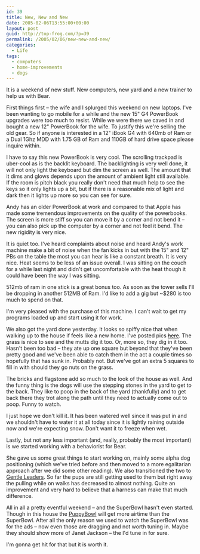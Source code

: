 ```yaml
---
id: 39
title: New, New and New
date: 2005-02-06T13:55:00+00:00
layout: post
guid: http://top-frog.com/?p=39
permalink: /2005/02/06/new-new-and-new/
categories:
  - Life
tags:
  - computers
  - home-improvements
  - dogs
---
```

It is a weekend of new stuff. New computers, new yard and a new trainer to help us with Bear.

First things first – the wife and I splurged this weekend on new laptops. I've been wanting to go mobile for a while and the new 15" G4 PowerBook upgrades were too much to resist. While we were there we caved in and bought a new 12" PowerBook for the wife. To justify this we're selling the old gear. So if anyone is interested in a 12" iBook G4 with 640mb of Ram or a Dual 1Ghz MDD with 1.75 GB of Ram and 110GB of hard drive space please inquire within. 

I have to say this new PowerBook is very cool. The scrolling trackpad is uber-cool as is the backlit keyboard. The backlighting is very well done, it will not only light the keyboard but dim the screen as well. The amount that it dims and glows depends upon the amount of ambient light still available. If the room is pitch black you really don't need that much help to see the keys so it only lights up a bit, but if there is a reasonable mix of light and dark then it lights up more so you can see for sure.

Andy has an older PowerBook at work and compared to that Apple has made some tremendous improvements on the quality of the powerbooks. The screen is more stiff so you can move it by a corner and not bend it – you can also pick up the computer by a corner and not feel it bend. The new rigidity is very nice.

It is quiet too. I've heard complaints about noise and heard Andy's work machine make a bit of noise when the fan kicks in but with the 15" and 12" PBs on the table the most you can hear is like a constant breath. It is very nice. Heat seems to be less of an issue overall. I was sitting on the couch for a while last night and didn't get uncomfortable with the heat though it could have been the way I was sitting.

512mb of ram in one stick is a great bonus too. As soon as the tower sells I'll be dropping in another 512MB of Ram. I'd like to add a gig but ~$280 is too much to spend on that.

I'm very pleased with the purchase of this machine. I can't wait to get my programs loaded up and start using it for work.

We also got the yard done yesterday. It looks so spiffy nice that when walking up to the house if feels like a new home. I've posted pics ~~[here](/gallery/TheYard)~~. The grass is nice to see and the mutts dig it too. Or, more so, they dig in it too. Hasn't been too bad – they ate up one square but beyond that they've been pretty good and we've been able to catch them in the act a couple times so hopefully that has sunk in. Probably not. But we've got an extra 5 squares to fill in with should they go nuts on the grass.

The bricks and flagstone add so much to the look of the house as well. And the funny thing is the dogs will use the stepping stones in the yard to get to the back. They like to poop in the back of the yard (thankfully) and to get back there they trot along the path until they need to actually come out to poop. Funny to watch.

I just hope we don't kill it. It has been watered well since it was put in and we shouldn't have to water it at all today since it is lightly raining outside now and we're expecting snow. Don't want it to freeze when wet.

Lastly, but not any less important (and, really, probably the most important) is we started working with a behaviorist for Bear.

She gave us some great things to start working on, mainly some alpha dog positioning (which we've tried before and then moved to a more egalitarian approach after we did some other reading). We also transitioned the two to [Gentle Leaders](https://www.petsafe.net/gentleleader). So far the pups are still getting used to them but right away the pulling while on walks has decreased to almost nothing. Quite an improvement and very hard to believe that a harness can make that much difference. 

All in all a pretty eventful weekend – and the SuperBowl hasn't even started. Though in this house the [PuppyBowl](https://www.animalplanet.com/tv-shows/puppy-bowl/) will get more airtime than the SuperBowl. After all the only reason we used to watch the SuperBowl was for the ads – now even those are dragging and not worth tuning in. Maybe they should show more of Janet Jackson – the I'd tune in for sure.

I'm gonna get hit for that but it is worth it.